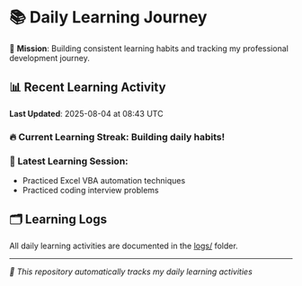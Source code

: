 # 📚 Daily Learning Journey

🎯 **Mission**: Building consistent learning habits and tracking my professional development journey.

## 📊 Recent Learning Activity

**Last Updated**: 2025-08-04 at 08:43 UTC

### 🔥 Current Learning Streak: Building daily habits!

### 📝 Latest Learning Session:
- Practiced Excel VBA automation techniques
- Practiced coding interview problems

## 🗂️ Learning Logs

All daily learning activities are documented in the [logs/](./logs/) folder.

---
*🤖 This repository automatically tracks my daily learning activities*
